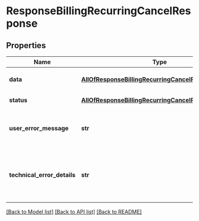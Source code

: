 # ResponseBillingRecurringCancelResponse

## Properties
Name | Type | Description | Notes
------------ | ------------- | ------------- | -------------
**data** | [**AllOfResponseBillingRecurringCancelResponseData**](AllOfResponseBillingRecurringCancelResponseData.md) | API specific response data | [optional] 
**status** | [**AllOfResponseBillingRecurringCancelResponseStatus**](AllOfResponseBillingRecurringCancelResponseStatus.md) | Response status | [optional] 
**user_error_message** | **str** | Error message, in a user readable format | [optional] 
**technical_error_details** | **str** | Technical error details, let us know if you received this. | [optional] 

[[Back to Model list]](../README.md#documentation-for-models) [[Back to API list]](../README.md#documentation-for-api-endpoints) [[Back to README]](../README.md)

